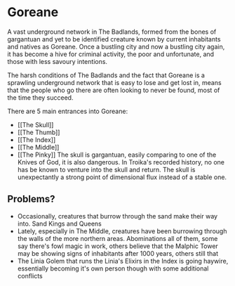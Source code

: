 # Goreane

A vast underground network in The Badlands, formed from the bones of gargantuan and yet to be identified creature known by current inhabitants and natives as Goreane. Once a bustling city and now a bustling city again, it has become a hive for criminal activity, the poor and unfortunate, and those with less savoury intentions.  

The harsh conditions of The Badlands and the fact that Goreane is a sprawling underground network that is easy to lose and get lost in, means that the people who go there are often looking to never be found, most of the time they succeed.

There are 5 main entrances into Goreane:
- [[The Skull]]
- [[The Thumb]]
- [[The Index]]
- [[The Middle]]
- [[The Pinky]]
The skull is gargantuan, easily comparing to one of the Knives of God, it is also dangerous. In Troika's recorded history, no one has be known to venture into the skull and return. The skull is unexpectantly a strong point of dimensional flux instead of a stable one.

## Problems?

- Occasionally, creatures that burrow through the sand make their way into. Sand Kings and Queens
- Lately, especially in The Middle, creatures have been burrowing through the walls of the more northern areas. Abominations all of them, some say there's fowl magic in work, others believe that the Malphic Tower may be showing signs of inhabitants after 1000 years, others still that 
- The Linia Golem that runs the Linia's Elixirs in the Index is going haywire, essentially becoming it's own person though with some additional conflicts
